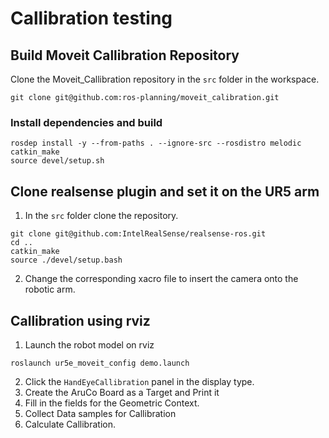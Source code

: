 # Callibration testing
## Build Moveit Callibration Repository
Clone the Moveit_Callibration repository in the ```src``` folder in the workspace.
```
git clone git@github.com:ros-planning/moveit_calibration.git
```
### Install dependencies and build
```
rosdep install -y --from-paths . --ignore-src --rosdistro melodic
catkin_make
source devel/setup.sh
```
## Clone realsense plugin and set it on the UR5 arm
1. In the ```src``` folder clone the repository.
```
git clone git@github.com:IntelRealSense/realsense-ros.git
cd ..
catkin_make
source ./devel/setup.bash
```
2. Change the corresponding xacro file to insert the camera onto the robotic arm.
## Callibration using rviz
1. Launch the robot model on rviz
```
roslaunch ur5e_moveit_config demo.launch
```
2. Click the ```HandEyeCallibration``` panel in the display type.
3. Create the AruCo Board as a Target and Print it
4. Fill in the fields for the Geometric Context. 
5. Collect Data samples for Callibration
6. Calculate Callibration.
